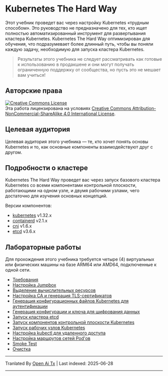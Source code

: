 # Kubernetes The Hard Way

Этот учебник проведет вас через настройку Kubernetes «трудным способом». Это руководство не предназначено для тех, кто ищет полностью автоматизированный инструмент для развертывания кластера Kubernetes. Kubernetes The Hard Way оптимизирован для обучения, что подразумевает более длинный путь, чтобы вы поняли каждую задачу, необходимую для запуска кластера Kubernetes.

> Результаты этого учебника не следует рассматривать как готовые к использованию в продакшене и они могут получать ограниченную поддержку от сообщества, но пусть это не мешает вам учиться!

## Авторские права

<a rel="license" href="http://creativecommons.org/licenses/by-nc-sa/4.0/"><img alt="Creative Commons License" style="border-width:0" src="https://i.creativecommons.org/l/by-nc-sa/4.0/88x31.png" /></a><br />Эта работа лицензирована на условиях <a rel="license" href="http://creativecommons.org/licenses/by-nc-sa/4.0/">Creative Commons Attribution-NonCommercial-ShareAlike 4.0 International License</a>.


## Целевая аудитория

Целевая аудитория этого учебника — те, кто хочет понять основы Kubernetes и то, как основные компоненты взаимодействуют друг с другом.

## Подробности о кластере

Kubernetes The Hard Way проведет вас через запуск базового кластера Kubernetes со всеми компонентами контрольной плоскости, работающими на одном узле, и двумя рабочими узлами, чего достаточно для изучения основных концепций.

Версии компонентов:

* [kubernetes](https://github.com/kubernetes/kubernetes) v1.32.x
* [containerd](https://github.com/containerd/containerd) v2.1.x
* [cni](https://github.com/containernetworking/cni) v1.6.x
* [etcd](https://github.com/etcd-io/etcd) v3.6.x

## Лабораторные работы

Для прохождения этого учебника требуется четыре (4) виртуальных или физических машины на базе ARM64 или AMD64, подключенные к одной сети.

* [Требования](https://raw.githubusercontent.com/kelseyhightower/kubernetes-the-hard-way/master/docs/01-prerequisites.md)
* [Настройка Jumpbox](https://raw.githubusercontent.com/kelseyhightower/kubernetes-the-hard-way/master/docs/02-jumpbox.md)
* [Выделение вычислительных ресурсов](https://raw.githubusercontent.com/kelseyhightower/kubernetes-the-hard-way/master/docs/03-compute-resources.md)
* [Настройка CA и генерация TLS-сертификатов](https://raw.githubusercontent.com/kelseyhightower/kubernetes-the-hard-way/master/docs/04-certificate-authority.md)
* [Генерация конфигурационных файлов Kubernetes для аутентификации](https://raw.githubusercontent.com/kelseyhightower/kubernetes-the-hard-way/master/docs/05-kubernetes-configuration-files.md)
* [Генерация конфигурации и ключа для шифрования данных](https://raw.githubusercontent.com/kelseyhightower/kubernetes-the-hard-way/master/docs/06-data-encryption-keys.md)
* [Запуск кластера etcd](https://raw.githubusercontent.com/kelseyhightower/kubernetes-the-hard-way/master/docs/07-bootstrapping-etcd.md)
* [Запуск компонентов контрольной плоскости Kubernetes](https://raw.githubusercontent.com/kelseyhightower/kubernetes-the-hard-way/master/docs/08-bootstrapping-kubernetes-controllers.md)
* [Запуск рабочих узлов Kubernetes](https://raw.githubusercontent.com/kelseyhightower/kubernetes-the-hard-way/master/docs/09-bootstrapping-kubernetes-workers.md)
* [Настройка kubectl для удаленного доступа](https://raw.githubusercontent.com/kelseyhightower/kubernetes-the-hard-way/master/docs/10-configuring-kubectl.md)
* [Настройка маршрутов сетей Pod'ов](https://raw.githubusercontent.com/kelseyhightower/kubernetes-the-hard-way/master/docs/11-pod-network-routes.md)
* [Smoke Test](https://raw.githubusercontent.com/kelseyhightower/kubernetes-the-hard-way/master/docs/12-smoke-test.md)
* [Очистка](https://raw.githubusercontent.com/kelseyhightower/kubernetes-the-hard-way/master/docs/13-cleanup.md)


---

Tranlated By [Open Ai Tx](https://github.com/OpenAiTx/OpenAiTx) | Last indexed: 2025-06-28

---